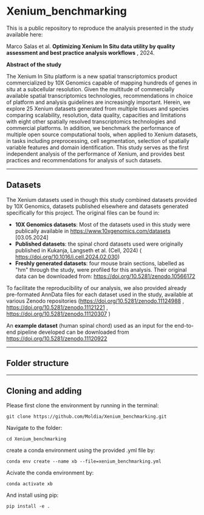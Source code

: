 # Xenium_benchmarking

This is a public repository to reproduce the analysis presented in the study available here:

Marco Salas et al. **Optimizing Xenium In Situ data utility by quality assessment and best practice analysis workflows** , 2024.

**Abstract of the study**

The Xenium In Situ platform is a new spatial transcriptomics product commercialized by 10X Genomics capable of mapping hundreds of genes in situ at a subcellular resolution. Given the multitude of commercially available spatial transcriptomics technologies, recommendations in choice of platform and analysis guidelines are increasingly important. Herein, we explore 25 Xenium datasets generated from multiple tissues and species comparing scalability, resolution, data quality, capacities and limitations with eight other spatially resolved transcriptomics technologies and commercial platforms. In addition, we benchmark the performance of multiple open source computational tools, when applied to Xenium datasets, in tasks including preprocessing, cell segmentation, selection of spatially variable features and domain identification. This study serves as the first independent analysis of the performance of Xenium, and provides best practices and recommendations for analysis of such datasets.

***

## Datasets
The Xenium datasets used in though this study combined datasets provided by 10X Genomics, datasets published elsewhere and datasets generated specifically for this project. The original files can be found in:
- **10X Genomics datasets**: Most of the datasets used in this study were publically available in https://www.10xgenomics.com/datasets [03.05.2024]
- **Published datasets**: the spinal chord datasets used were originally published in Kukanja, Langseth et al. (Cell, 2024) (  https://doi.org/10.1016/j.cell.2024.02.030)
- **Freshly generated datasets**: four mouse brain sections, labelled as "hm" through the study, were profiled for this analysis. Their original data can be downloaded from: https://doi.org/10.5281/zenodo.10566172
 
To facilitate the reproducibility of our analysis, we also provided already pre-formated AnnData files for each dataset used in the study, available at various Zenodo repositories (https://doi.org/10.5281/zenodo.11124988 , https://doi.org/10.5281/zenodo.11121221 , https://doi.org/10.5281/zenodo.11120307 )

An **example dataset** (human spinal chord) used as an input for the end-to-end pipeline developed can be downloaded from  https://doi.org/10.5281/zenodo.11120922

***

## Folder structure


***

## Cloning and adding
Please first clone the environment by running in the terminal:

```git clone https://github.com/Moldia/Xenium_benchmarking.git```

Navigate to the folder:

```cd Xenium_benchmarking```

create a conda environment using the provided .yml file by: 

```conda env create --name xb --file=xenium_benchmarking.yml```

Acivate the conda environment by: 

```conda activate xb```

And install using pip:

```pip install -e . ```

